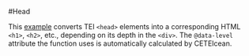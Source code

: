 #Head

This [example](https://tei-c.org/release/doc/tei-p5-doc/fr/html/ref-head.html#index-egXML-d53e41210) converts TEI `<head>` elements into a corresponding HTML `<h1>`, `<h2>`, etc., depending on its depth in the `<div>`. The `@data-level` attribute the function uses is automatically calculated by CETEIcean.